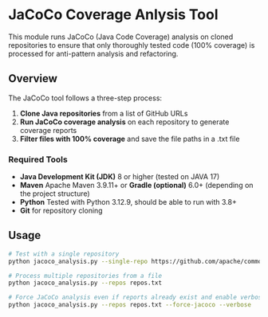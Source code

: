 # JaCoCo Coverage Anlysis Tool

This module runs JaCoCo (Java Code Coverage) analysis on cloned repositories to ensure that only thoroughly tested code (100% coverage) is processed for anti-pattern analysis and refactoring.

## Overview

The JaCoCo tool follows a three-step process:

1. **Clone Java repositories** from a list of GitHub URLs
2. **Run JaCoCo coverage analysis** on each repository to generate coverage reports
3. **Filter files with 100% coverage** and save the file paths in a .txt file

### Required Tools

- **Java Development Kit (JDK)** 8 or higher (tested on JAVA 17)
- **Maven** Apache Maven 3.9.11+ or **Gradle (optional)** 6.0+ (depending on the project structure)
- **Python** Tested with Python 3.12.9, should be able to run with 3.8+
- **Git** for repository cloning


## Usage

```bash
# Test with a single repository
python jacoco_analysis.py --single-repo https://github.com/apache/commons-lang

# Process multiple repositories from a file
python jacoco_analysis.py --repos repos.txt

# Force JaCoCo analysis even if reports already exist and enable verbose logging  
python jacoco_analysis.py --repos repos.txt --force-jacoco --verbose
```
